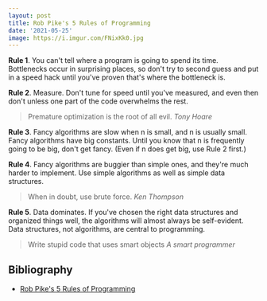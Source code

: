 ```yaml
---
layout: post
title: Rob Pike's 5 Rules of Programming
date: '2021-05-25'
image: https://i.imgur.com/FNixKk0.jpg
---
```


**Rule 1**. You can't tell where a program is going to spend its time. Bottlenecks occur in surprising places, so don't try to second guess and put in a speed hack until you've proven that's where the bottleneck is.

**Rule 2**. Measure. Don't tune for speed until you've measured, and even then don't unless one part of the code overwhelms the rest.

> Premature optimization is the root of all evil.
<cite>Tony Hoare</cite>

**Rule 3**. Fancy algorithms are slow when n is small, and n is usually small. Fancy algorithms have big constants. Until you know that n is frequently going to be big, don't get fancy. (Even if n does get big, use Rule 2 first.)

**Rule 4**. Fancy algorithms are buggier than simple ones, and they're much harder to implement. Use simple algorithms as well as simple data structures.

> When in doubt, use brute force.
<cite>Ken Thompson</cite>

**Rule 5**. Data dominates. If you've chosen the right data structures and organized things well, the algorithms will almost always be self-evident. Data structures, not algorithms, are central to programming.

> Write stupid code that uses smart objects
<cite>A smart programmer</cite>

## Bibliography

- [Rob Pike's 5 Rules of Programming](https://users.ece.utexas.edu/~adnan/pike.html)
